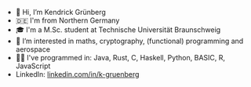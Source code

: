 - 👋 Hi, I’m Kendrick Grünberg
- 🇩🇪 I'm from Northern Germany
- 🎓 I'm a M.Sc. student at Technische Universität Braunschweig
- 👀 I’m interested in maths, cryptography, (functional) programming and aerospace
- 👨‍💻 I've programmed in: Java, Rust, C, Haskell, Python, BASIC, R, JavaScript
- LinkedIn: [linkedin.com/in/k-gruenberg](https://www.linkedin.com/in/k-gruenberg/)

<!---
k-gruenberg/k-gruenberg is a ✨ special ✨ repository because its `README.md` (this file) appears on your GitHub profile.
You can click the Preview link to take a look at your changes.
--->
